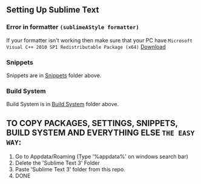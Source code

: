 ## Setting Up Sublime Text

### Error in formatter `(sublimeAStyle formatter)`
If your formatter isn't working then make sure that your PC have `Microsoft Visual C++ 2010 SP1 Redistributable Package (x64)` [Download](https://www.microsoft.com/en-us/download/details.aspx?id=26999)

### Snippets
Snippets are in [Snippets](https://github.com/himanshu010/cpp-programs/tree/master/snippets) folder above.

### Build System
Build System is in [Build System](https://github.com/himanshu010/cpp-programs/tree/master/build%20system) folder above.

## TO COPY PACKAGES, SETTINGS, SNIPPETS, BUILD SYSTEM AND EVERYTHING ELSE `THE EASY WAY`:
1. Go to Appdata/Roaming (Type '%appdata%' on windows search bar)
2. Delete the 'Sublime Text 3' Folder
3. Paste 'Sublime Text 3' folder from this repo.
4. DONE
